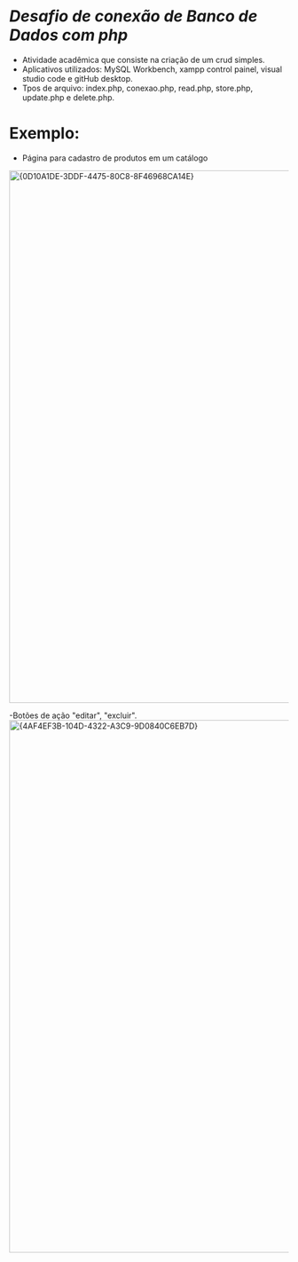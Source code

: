 # *Desafio de conexão de Banco de Dados com php*

- Atividade acadêmica que consiste na criação de um crud simples.
- Aplicativos utilizados: MySQL Workbench, xampp control painel, visual studio code e gitHub desktop.
- Tpos de arquivo: index.php, conexao.php, read.php, store.php, update.php e delete.php.

# Exemplo:
- Página para cadastro de produtos em um catálogo
<img width="960" alt="{0D10A1DE-3DDF-4475-80C8-8F46968CA14E}" src="https://github.com/user-attachments/assets/df6de1dc-cf48-4fe7-b448-450527ac7e59">

-Botões de ação "editar", "excluir".
<img width="960" alt="{4AF4EF3B-104D-4322-A3C9-9D0840C6EB7D}" src="https://github.com/user-attachments/assets/9012cb7f-0965-40e4-94c9-a6ef0ef12d4d">


